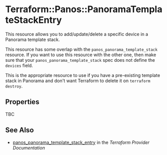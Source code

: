# Terraform::Panos::PanoramaTemplateStackEntry

This resource allows you to add/update/delete a specific device in a Panorama
template stack.

This resource has some overlap with the `panos_panorama_template_stack`
resource.  If you want to use this resource with the other one, then make
sure that your `panos_panorama_template_stack` spec does not define the
`devices` field.

This is the appropriate resource to use if you have a pre-existing template stack
in Panorama and don't want Terraform to delete it on `terraform destroy`.

## Properties

TBC

## See Also

* [panos_panorama_template_stack_entry](https://www.terraform.io/docs/providers/panos/r/panorama_template_stack_entry.html) in the _Terraform Provider Documentation_
